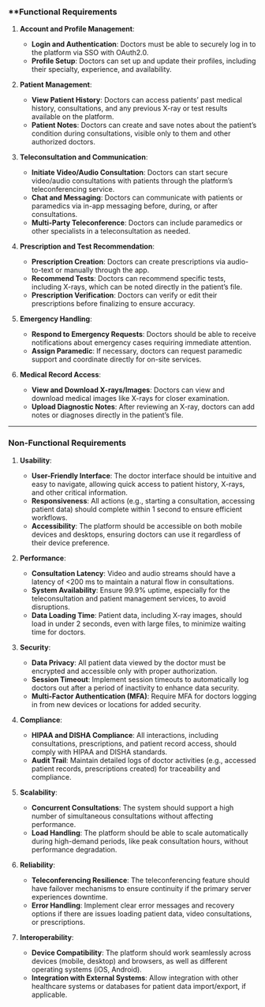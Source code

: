 ### **Functional Requirements

1. **Account and Profile Management**:
    
    - **Login and Authentication**: Doctors must be able to securely log in to the platform via SSO with OAuth2.0.
    - **Profile Setup**: Doctors can set up and update their profiles, including their specialty, experience, and availability.
2. **Patient Management**:
    
    - **View Patient History**: Doctors can access patients’ past medical history, consultations, and any previous X-ray or test results available on the platform.
    - **Patient Notes**: Doctors can create and save notes about the patient’s condition during consultations, visible only to them and other authorized doctors.
3. **Teleconsultation and Communication**:
    
    - **Initiate Video/Audio Consultation**: Doctors can start secure video/audio consultations with patients through the platform’s teleconferencing service.
    - **Chat and Messaging**: Doctors can communicate with patients or paramedics via in-app messaging before, during, or after consultations.
    - **Multi-Party Teleconference**: Doctors can include paramedics or other specialists in a teleconsultation as needed.
4. **Prescription and Test Recommendation**:
    - **Prescription Creation**: Doctors can create prescriptions via audio-to-text or manually through the app.
    - **Recommend Tests**: Doctors can recommend specific tests, including X-rays, which can be noted directly in the patient’s file.
    - **Prescription Verification**: Doctors can verify or edit their prescriptions before finalizing to ensure accuracy.
5. **Emergency Handling**:
    - **Respond to Emergency Requests**: Doctors should be able to receive notifications about emergency cases requiring immediate attention.
    - **Assign Paramedic**: If necessary, doctors can request paramedic support and coordinate directly for on-site services.
6. **Medical Record Access**:
    - **View and Download X-rays/Images**: Doctors can view and download medical images like X-rays for closer examination.
    - **Upload Diagnostic Notes**: After reviewing an X-ray, doctors can add notes or diagnoses directly in the patient’s file.

---

### **Non-Functional Requirements**

1. **Usability**:
    
    - **User-Friendly Interface**: The doctor interface should be intuitive and easy to navigate, allowing quick access to patient history, X-rays, and other critical information.
    - **Responsiveness**: All actions (e.g., starting a consultation, accessing patient data) should complete within 1 second to ensure efficient workflows.
    - **Accessibility**: The platform should be accessible on both mobile devices and desktops, ensuring doctors can use it regardless of their device preference.
2. **Performance**:
    
    - **Consultation Latency**: Video and audio streams should have a latency of <200 ms to maintain a natural flow in consultations.
    - **System Availability**: Ensure 99.9% uptime, especially for the teleconsultation and patient management services, to avoid disruptions.
    - **Data Loading Time**: Patient data, including X-ray images, should load in under 2 seconds, even with large files, to minimize waiting time for doctors.
3. **Security**:
    
    - **Data Privacy**: All patient data viewed by the doctor must be encrypted and accessible only with proper authorization.
    - **Session Timeout**: Implement session timeouts to automatically log doctors out after a period of inactivity to enhance data security.
    - **Multi-Factor Authentication (MFA)**: Require MFA for doctors logging in from new devices or locations for added security.
4. **Compliance**:
    - **HIPAA and DISHA Compliance**: All interactions, including consultations, prescriptions, and patient record access, should comply with HIPAA and DISHA standards.
    - **Audit Trail**: Maintain detailed logs of doctor activities (e.g., accessed patient records, prescriptions created) for traceability and compliance.
5. **Scalability**:
    - **Concurrent Consultations**: The system should support a high number of simultaneous consultations without affecting performance.
    - **Load Handling**: The platform should be able to scale automatically during high-demand periods, like peak consultation hours, without performance degradation.
6. **Reliability**:
    
    - **Teleconferencing Resilience**: The teleconferencing feature should have failover mechanisms to ensure continuity if the primary server experiences downtime.
    - **Error Handling**: Implement clear error messages and recovery options if there are issues loading patient data, video consultations, or prescriptions.
7. **Interoperability**:
    
    - **Device Compatibility**: The platform should work seamlessly across devices (mobile, desktop) and browsers, as well as different operating systems (iOS, Android).
    - **Integration with External Systems**: Allow integration with other healthcare systems or databases for patient data import/export, if applicable.